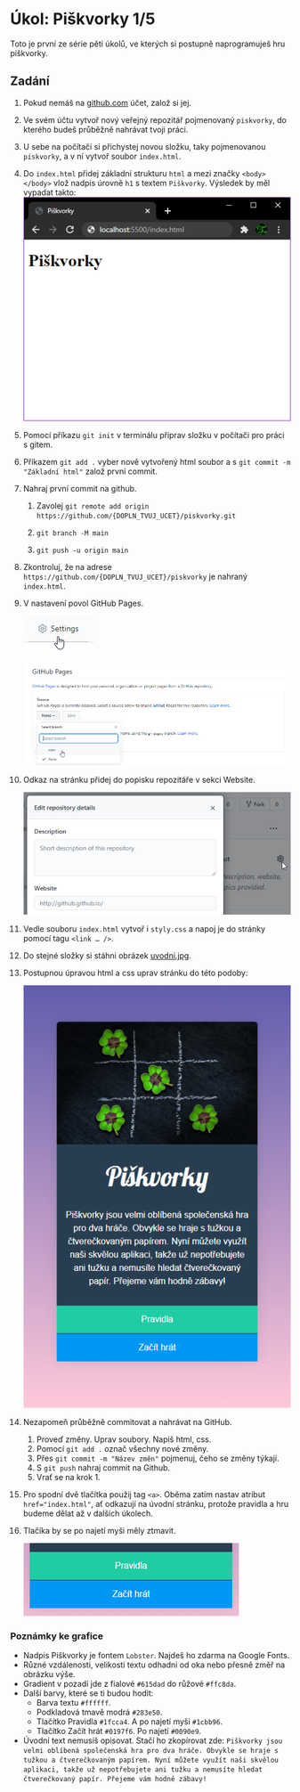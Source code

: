# Úkol: Piškvorky 1/5

Toto je první ze série pěti úkolů, ve kterých si postupně naprogramuješ hru piškvorky.

## Zadání

1. Pokud nemáš na [github.com](https://github.com/) účet, založ si jej.

1. Ve svém účtu vytvoř nový veřejný repozitář pojmenovaný `piskvorky`, do kterého budeš průběžně nahrávat tvoji práci.

1. U sebe na počítači si přichystej novou složku, taky pojmenovanou `piskvorky`, a v ní vytvoř soubor `index.html`.

1. Do `index.html` přidej základní strukturu `html` a mezi značky `<body></body>` vlož nadpis úrovně `h1` s textem `Piškvorky`. Výsledek by měl vypadat takto: ![základ](zadani/zaklad.png)

1. Pomocí příkazu `git init` v terminálu připrav složku v počítači pro práci s gitem.

1. Příkazem `git add .` vyber nově vytvořený html soubor a s `git commit -m "Základní html"` založ první commit.

1. Nahraj první commit na github.

   1. Zavolej `git remote add origin https://github.com/{DOPLN_TVUJ_UCET}/piskvorky.git`

   1. `git branch -M main`

   1. `git push -u origin main`

1. Zkontroluj, že na adrese `https://github.com/{DOPLN_TVUJ_UCET}/piskvorky` je nahraný `index.html`.

1. V nastavení povol GitHub Pages.

   ![nastavení](zadani/nastaveni.png)

   ![GitHub Pages](zadani/github-pages.png)

1. Odkaz na stránku přidej do popisku repozitáře v sekci Website.

   ![website](zadani/website.png)

1. Vedle souboru `index.html` vytvoř i `styly.css` a napoj je do stránky pomocí tagu `<link … />`.

1. Do stejné složky si stáhni obrázek [uvodni.jpg](https://github.com/Czechitas-podklady-WEB/Ukol-Piskvorky-1/raw/main/podklady/uvodni.jpg).

1. Postupnou úpravou html a css uprav stránku do této podoby:

   ![vizuál](zadani/vizual.png)

1. Nezapomeň průběžně commitovat a nahrávat na GitHub.

   1. Proveď změny. Uprav soubory. Napiš html, css.
   1. Pomocí `git add .` označ všechny nové změny.
   1. Přes `git commit -m "Název změn"` pojmenuj, čeho se změny týkají.
   1. S `git push` nahraj commit na Github.
   1. Vrať se na krok 1.

1. Pro spodní dvě tlačítka použij tag `<a>`. Oběma zatím nastav atribut `href="index.html"`, ať odkazují na úvodní stránku, protože pravidla a hru budeme dělat až v dalších úkolech.

1. Tlačíka by se po najetí myši měly ztmavit.

   ![interakce](zadani/interakce.gif)

### Poznámky ke grafice

- Nadpis Piškvorky je fontem `Lobster`. Najdeš ho zdarma na Google Fonts.
- Různé vzdálenosti, velikosti textu odhadni od oka nebo přesně změř na obrázku výše.
- Gradient v pozadí jde z fialové `#615dad` do růžové `#ffc8da`.
- Další barvy, které se ti budou hodit:
  - Barva textu `#ffffff`.
  - Podkladová tmavě modrá `#283e50`.
  - Tlačítko Pravidla `#1fcca4`. A po najetí myši `#1cbb96`.
  - Tlačítko Začít hrát `#0197f6`. Po najetí `#0090e9`.
- Úvodní text nemusíš opisovat. Stačí ho zkopírovat zde: `Piškvorky jsou velmi oblíbená společenská hra pro dva hráče. Obvykle se hraje s tužkou a čtverečkovaným papírem. Nyní můžete využít naši skvělou aplikaci, takže už nepotřebujete ani tužku a nemusíte hledat čtverečkovaný papír. Přejeme vám hodně zábavy!`
